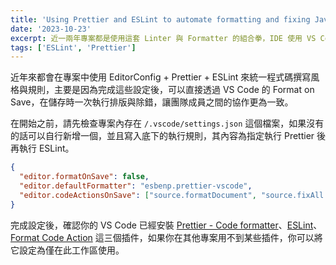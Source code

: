 ```yaml
---
title: 'Using Prettier and ESLint to automate formatting and fixing JavaScript'
date: '2023-10-23'
excerpt: 近一兩年專案都是使用這套 Linter 與 Formatter 的組合拳，IDE 使用 VS Code 的話歡迎參考看看。
tags: ['ESLint', 'Prettier']
---
```


近年來都會在專案中使用 EditorConfig + Prettier + ESLint 來統一程式碼撰寫風格與規則，主要是因為完成這些設定後，可以直接透過 VS Code 的 Format on Save，在儲存時一次執行排版與除錯，讓團隊成員之間的協作更為一致。

在開始之前，請先檢查專案內存在 `/.vscode/settings.json` 這個檔案，如果沒有的話可以自行新增一個，並且寫入底下的執行規則，其內容為指定執行 Prettier 後再執行 ESLint。

```json
{
  "editor.formatOnSave": false,
  "editor.defaultFormatter": "esbenp.prettier-vscode",
  "editor.codeActionsOnSave": ["source.formatDocument", "source.fixAll.eslint"]
}
```

完成設定後，確認你的 VS Code 已經安裝 [Prettier - Code formatter](https://marketplace.visualstudio.com/items?itemName=esbenp.prettier-vscode)、[ESLint](https://marketplace.visualstudio.com/items?itemName=dbaeumer.vscode-eslint)、[Format Code Action](https://marketplace.visualstudio.com/items?itemName=rohit-gohri.format-code-action) 這三個插件，如果你在其他專案用不到某些插件，你可以將它設定為僅在此工作區使用。
